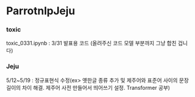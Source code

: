 # ParrotnlpJeju

### toxic
toxic_0331.ipynb : 3/31 발표용 코드 (올려주신 코드 모델 부분까지 그냥 합친 겁니다) 


### Jeju

5/12~5/19 : 정규표현식 수정(ex> 옛한글 종류 추가 및 제주어와 표준어 사이의 문장 길이의 차이 해결. 제주어 사전 만들어서 띄어쓰기 설정. Transformer 공부)
